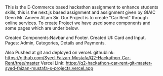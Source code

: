 This is the E-Commerce based hackathon assignment to enhance students skills, this is the next.js based assignment and assignment given by GIAIC Deen Mr. Ameen ALam Sir.
Our Project is to create "Car Rent" through online services.
To create Project we have used some components and some pages which are under below.

Created Components:Navbar and Footer.
Created UI: Card and Input.
Pages: Admin, Categories, Details and Payments.

Also Pushed at git and deployed on vercel.
githublink: https://github.com/Syed-Faizan-Mustafa/Q2-Hackathon-Car-Rent/tree/master
Vercel Link: https://q2-hackathon-car-rent-git-master-syed-faizan-mustafa-s-projects.vercel.app
